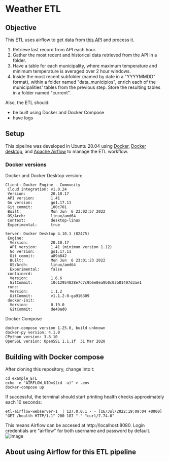 # Weather ETL

## Objective

This ETL uses airflow to get data from [this API](https://smn.conagua.gob.mx/es/web-service-api) and process it.

1. Retrieve last record from API each hour.
2. Gather the most recent and historical data retrieved from the API in a folder.
3. Have a table for each municipality, where maximum temperature and minimum temperature is averaged over 2 hour windows.
4. Inside the most recent subfolder (named by date in a "YYYYMMDD" format), within a folder named "data_municipios", enrich each of the municipalities' tables from the previous step. Store the resulting tables in a folder named "current".

Also, the ETL should:

- be built using Docker and Docker Compose
- have logs

## Setup

This pipeline was developed in Ubuntu 20.04 using [Docker](https://docs.docker.com/engine/install/ubuntu/), [Docker desktop](https://docs.docker.com/desktop/install/ubuntu/), and [Apache Airflow](https://airflow.apache.org/) to manage the ETL workflow.

### Docker versions

Docker and Docker Desktop version:

```
Client: Docker Engine - Community
 Cloud integration: v1.0.24
 Version:           20.10.17
 API version:       1.41
 Go version:        go1.17.11
 Git commit:        100c701
 Built:             Mon Jun  6 23:02:57 2022
 OS/Arch:           linux/amd64
 Context:           desktop-linux
 Experimental:      true

Server: Docker Desktop 4.10.1 (82475)
 Engine:
  Version:          20.10.17
  API version:      1.41 (minimum version 1.12)
  Go version:       go1.17.11
  Git commit:       a89b842
  Built:            Mon Jun  6 23:01:23 2022
  OS/Arch:          linux/amd64
  Experimental:     false
 containerd:
  Version:          1.6.6
  GitCommit:        10c12954828e7c7c9b6e0ea9b0c02b01407d3ae1
 runc:
  Version:          1.1.2
  GitCommit:        v1.1.2-0-ga916309
 docker-init:
  Version:          0.19.0
  GitCommit:        de40ad0
```

Docker Compose

```
docker-compose version 1.25.0, build unknown
docker-py version: 4.1.0
CPython version: 3.8.10
OpenSSL version: OpenSSL 1.1.1f  31 Mar 2020
```

## Building with Docker compose

After cloning this repository, change into t:

```
cd example_ETL
echo -e "AIRFLOW_UID=$(id -u)" > .env
docker-compose up

```

If successful, the terminal should start printing health checks approximately each 10 seconds:

```
etl-airflow-webserver-1  | 127.0.0.1 - - [16/Jul/2022:19:09:04 +0000] "GET /health HTTP/1.1" 200 187 "-" "curl/7.74.0"
```

This means Airflow can be accesed at http://localhost:8080. Login credentials are "airflow" for both username and password by default.  
  ![Image](https://user-images.githubusercontent.com/89820099/179369042-929bcb84-b34b-44e7-a949-37baba6d8256.png)

## About using Airflow for this ETL pipeline
